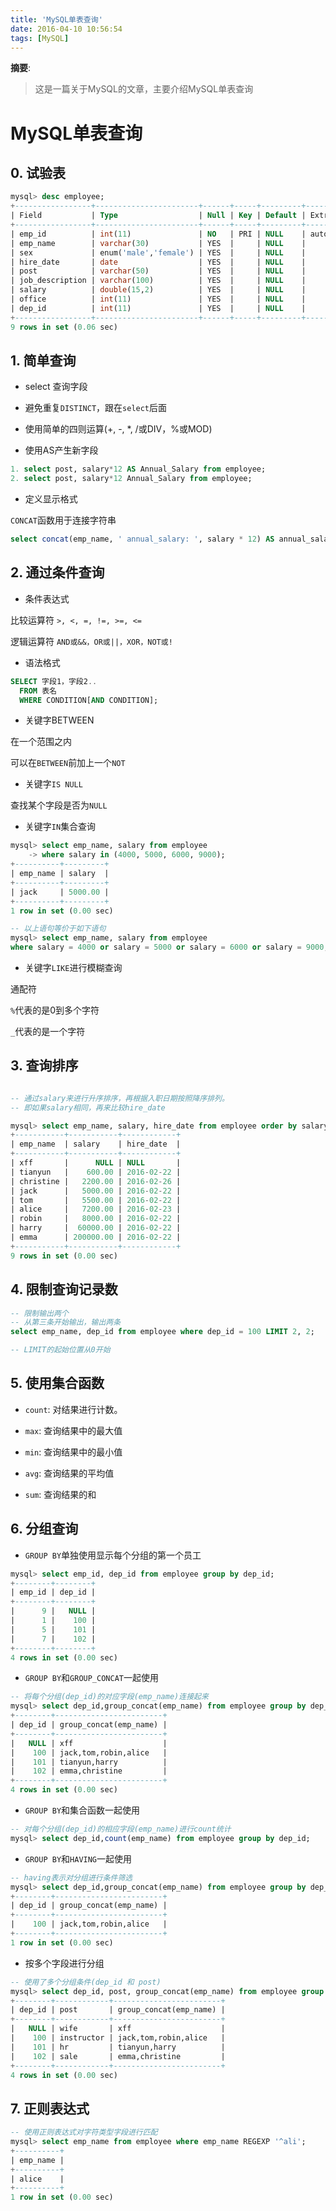 ```yaml
---
title: 'MySQL单表查询'
date: 2016-04-10 10:56:54
tags: [MySQL]
---
```


__摘要__:

> 这是一篇关于MySQL的文章，主要介绍MySQL单表查询

<!--more-->

MySQL单表查询
=============

## 0. 试验表

```sql
mysql> desc employee;
+-----------------+-----------------------+------+-----+---------+----------------+
| Field           | Type                  | Null | Key | Default | Extra          |
+-----------------+-----------------------+------+-----+---------+----------------+
| emp_id          | int(11)               | NO   | PRI | NULL    | auto_increment |
| emp_name        | varchar(30)           | YES  |     | NULL    |                |
| sex             | enum('male','female') | YES  |     | NULL    |                |
| hire_date       | date                  | YES  |     | NULL    |                |
| post            | varchar(50)           | YES  |     | NULL    |                |
| job_description | varchar(100)          | YES  |     | NULL    |                |
| salary          | double(15,2)          | YES  |     | NULL    |                |
| office          | int(11)               | YES  |     | NULL    |                |
| dep_id          | int(11)               | YES  |     | NULL    |                |
+-----------------+-----------------------+------+-----+---------+----------------+
9 rows in set (0.06 sec)

```

## 1. 简单查询

+ select 查询字段

+ 避免重复`DISTINCT`，跟在`select`后面

+ 使用简单的四则运算(+, -, *, /或DIV，%或MOD)

+ 使用AS产生新字段

```sql
1. select post, salary*12 AS Annual_Salary from employee;
2. select post, salary*12 Annual_Salary from employee;
```

+ 定义显示格式

`CONCAT`函数用于连接字符串

```sql
select concat(emp_name, ' annual_salary: ', salary * 12) AS annual_salary from employee;
```

## 2. 通过条件查询

+ 条件表达式

比较运算符
`>, <, =, !=, >=, <=`

逻辑运算符
`AND或&&，OR或||，XOR，NOT或!`

+ 语法格式

```sql
SELECT 字段1，字段2..
  FROM 表名
  WHERE CONDITION[AND CONDITION];
```

+ 关键字BETWEEN

在一个范围之内

可以在`BETWEEN`前加上一个`NOT`

+ 关键字`IS NULL`

查找某个字段是否为`NULL`

+ 关键字`IN`集合查询

```sql
mysql> select emp_name, salary from employee
    -> where salary in (4000, 5000, 6000, 9000);
+----------+---------+
| emp_name | salary  |
+----------+---------+
| jack     | 5000.00 |
+----------+---------+
1 row in set (0.00 sec)

-- 以上语句等价于如下语句
mysql> select emp_name, salary from employee
where salary = 4000 or salary = 5000 or salary = 6000 or salary = 9000;
```

+ 关键字`LIKE`进行模糊查询

通配符

`%`代表的是0到多个字符

`_`代表的是一个字符


## 3. 查询排序

```sql

-- 通过salary来进行升序排序，再根据入职日期按照降序排列。
-- 即如果salary相同，再来比较hire_date

mysql> select emp_name, salary, hire_date from employee order by salary ASC, hire_date DESC;
+-----------+-----------+------------+
| emp_name  | salary    | hire_date  |
+-----------+-----------+------------+
| xff       |      NULL | NULL       |
| tianyun   |    600.00 | 2016-02-22 |
| christine |   2200.00 | 2016-02-26 |
| jack      |   5000.00 | 2016-02-22 |
| tom       |   5500.00 | 2016-02-22 |
| alice     |   7200.00 | 2016-02-23 |
| robin     |   8000.00 | 2016-02-22 |
| harry     |  60000.00 | 2016-02-22 |
| emma      | 200000.00 | 2016-02-22 |
+-----------+-----------+------------+
9 rows in set (0.00 sec)
```

## 4. 限制查询记录数

```sql
-- 限制输出两个
-- 从第三条开始输出，输出两条
select emp_name, dep_id from employee where dep_id = 100 LIMIT 2, 2;

-- LIMIT的起始位置从0开始
```

## 5. 使用集合函数

+ `count`: 对结果进行计数。

+ `max`: 查询结果中的最大值

+ `min`: 查询结果中的最小值

+ `avg`: 查询结果的平均值

+ `sum`: 查询结果的和

## 6. 分组查询

+ `GROUP BY`单独使用显示每个分组的第一个员工

```sql
mysql> select emp_id, dep_id from employee group by dep_id;
+--------+--------+
| emp_id | dep_id |
+--------+--------+
|      9 |   NULL |
|      1 |    100 |
|      5 |    101 |
|      7 |    102 |
+--------+--------+
4 rows in set (0.00 sec)
```

+ `GROUP BY`和`GROUP_CONCAT`一起使用

```sql
-- 将每个分组(dep_id)的对应字段(emp_name)连接起来
mysql> select dep_id,group_concat(emp_name) from employee group by dep_id;
+--------+------------------------+
| dep_id | group_concat(emp_name) |
+--------+------------------------+
|   NULL | xff                    |
|    100 | jack,tom,robin,alice   |
|    101 | tianyun,harry          |
|    102 | emma,christine         |
+--------+------------------------+
4 rows in set (0.00 sec)
```

+ `GROUP BY`和集合函数一起使用

```sql
-- 对每个分组(dep_id)的相应字段(emp_name)进行count统计
mysql> select dep_id,count(emp_name) from employee group by dep_id;

```

+ `GROUP BY`和`HAVING`一起使用

```sql
-- having表示对分组进行条件筛选
mysql> select dep_id,group_concat(emp_name) from employee group by dep_id having count(emp_name)) > 2;
+--------+------------------------+
| dep_id | group_concat(emp_name) |
+--------+------------------------+
|    100 | jack,tom,robin,alice   |
+--------+------------------------+
1 row in set (0.00 sec)
```

+ 按多个字段进行分组

```sql
-- 使用了多个分组条件(dep_id 和 post)
mysql> select dep_id, post, group_concat(emp_name) from employee group by dep_id,post;
+--------+------------+------------------------+
| dep_id | post       | group_concat(emp_name) |
+--------+------------+------------------------+
|   NULL | wife       | xff                    |
|    100 | instructor | jack,tom,robin,alice   |
|    101 | hr         | tianyun,harry          |
|    102 | sale       | emma,christine         |
+--------+------------+------------------------+
4 rows in set (0.00 sec)
```

## 7. 正则表达式

```sql
-- 使用正则表达式对字符类型字段进行匹配
mysql> select emp_name from employee where emp_name REGEXP '^ali';
+----------+
| emp_name |
+----------+
| alice    |
+----------+
1 row in set (0.00 sec)
```
